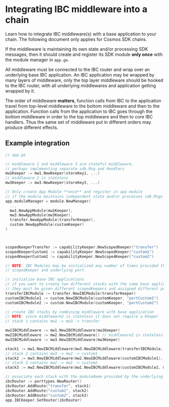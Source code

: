<!--
order: 3
-->

# Integrating IBC middleware into a chain

Learn how to integrate IBC middleware(s) with a base application to your chain. The following document only applies for Cosmos SDK chains.

If the middleware is maintaining its own state and/or processing SDK messages, then it should create and register its SDK module **only once** with the module manager in `app.go`.

All middleware must be connected to the IBC router and wrap over an underlying base IBC application. An IBC application may be wrapped by many layers of middleware, only the top layer middleware should be hooked to the IBC router, with all underlying middlewares and application getting wrapped by it.

The order of middleware **matters**, function calls from IBC to the application travel from top-level middleware to the bottom middleware and then to the application. Function calls from the application to IBC goes through the bottom middleware in order to the top middleware and then to core IBC handlers. Thus the same set of middleware put in different orders may produce different effects.

## Example integration

```go
// app.go

// middleware 1 and middleware 3 are stateful middleware, 
// perhaps implementing separate sdk.Msg and Handlers
mw1Keeper := mw1.NewKeeper(storeKey1, ...)
// middleware 2 is stateless
mw3Keeper := mw3.NewKeeper(storeKey3, ...)

// Only create App Module **once** and register in app module
// if the module maintains independent state and/or processes sdk.Msgs
app.moduleManager = module.NewManager(
  ...
  mw1.NewAppModule(mw1Keeper),
  mw3.NewAppModule(mw3Keeper),
  transfer.NewAppModule(transferKeeper),
  custom.NewAppModule(customKeeper)
)



scopedKeeperTransfer := capabilityKeeper.NewScopedKeeper("transfer")
scopedKeeperCustom1 := capabilityKeeper.NewScopedKeeper("custom1")
scopedKeeperCustom2 := capabilityKeeper.NewScopedKeeper("custom2")

// NOTE: IBC Modules may be initialized any number of times provided they use a separate
// scopedKeeper and underlying port.

// initialize base IBC applications
// if you want to create two different stacks with the same base application,
// they must be given different scopedKeepers and assigned different ports.
transferIBCModule := transfer.NewIBCModule(transferKeeper)
customIBCModule1 := custom.NewIBCModule(customKeeper, "portCustom1")
customIBCModule2 := custom.NewIBCModule(customKeeper, "portCustom2")

// create IBC stacks by combining middleware with base application
// NOTE: since middleware2 is stateless it does not require a Keeper
// stack 1 contains mw1 -> mw3 -> transfer

mw1IBCMiddleware := mw1.NewIBCMiddleware(mw1Keeper)
mw2IBCMiddleware := mw2.NewIBCMiddleware() // middleware2 is stateless middleware
mw3IBCMiddleware := mw3.NewIBCMiddleware(mw3Keeper)

stack1 := mw1.NewIBCMiddleware(mw3.NewIBCMiddleware(transferIBCModule, mw3Keeper), mw1Keeper)
// stack 2 contains mw3 -> mw2 -> custom1
stack2 := mw3.NewIBCMiddleware(mw2.NewIBCMiddleware(customIBCModule1), mw3Keeper)
// stack 3 contains mw2 -> mw1 -> custom2
stack3 := mw2.NewIBCMiddleware(mw1.NewIBCMiddleware(customIBCModule2, mw1Keeper))

// associate each stack with the moduleName provided by the underlying scopedKeeper
ibcRouter := porttypes.NewRouter()
ibcRouter.AddRoute("transfer", stack1)
ibcRouter.AddRoute("custom1", stack2)
ibcRouter.AddRoute("custom2", stack3)
app.IBCKeeper.SetRouter(ibcRouter)
```

